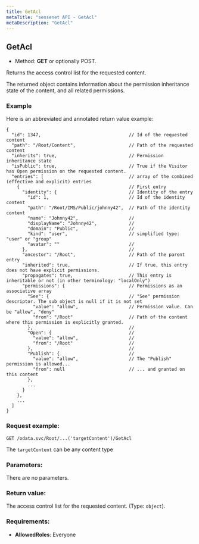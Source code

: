 ```yaml
---
title: GetAcl
metaTitle: "sensenet API - GetAcl"
metaDescription: "GetAcl"
---
```


## GetAcl
- Method: **GET** or optionally POST.

Returns the access control list for the requested content.

 The returned object contains information about the permission inheritance state of the content, and
 all related permissions.
 

### Example

 Here is an abbreviated and annotated return value example:
 ``` 
 {
   "id": 1347,                                 // Id of the requested content
   "path": "/Root/Content",                    // Path of the requested content
   "inherits": true,                           // Permission inheritance state
   "isPublic": true,                           // True if the Visitor has Open permission on the requested content.
   "entries": [                                // array of the combined (effective and explicit) entries
     {                                         // First entry
       "identity": {                           // Identity of the entry
         "id": 1,                              // Id of the identity content
         "path": "/Root/IMS/Public/johnny42",  // Path of the identity content
         "name": "Johnny42",                   //
         "displayName": "Johnny42",            //
         "domain": "Public",                   //
         "kind": "user",                       // simplified type: "user" or "group"
         "avatar": ""                          //
       },                                      //
       "ancestor": "/Root",                    // Path of the parent entry
       "inherited": true,                      // If true, this entry does not have explicit permissions.
       "propagates": true,                     // This entry is inheritable or not (in other terminology: "localOnly")
       "permissions": {                        // Permissions as an associative array
         "See": {                              // "See" permission descriptor. The sub object is null if it is not set
           "value": "allow",                   // Permission value. Can be "allow", "deny"
           "from": "/Root"                     // Path of the content where this permission is explicitly granted.
         },                                    //
         "Open": {                             //
           "value": "allow",                   //
           "from": "/Root"                     //
         },                                    //
         "Publish": {                          //
           "value": "allow",                   // The "Publish" permission is allowed...
           "from": null                        // ... and granted on this content
         },
         ...
       }
     },
     ...
   ]
 }
```

### Request example:

```
GET /odata.svc/Root/...('targetContent')/GetAcl
```
The `targetContent` can be any content type
### Parameters:
There are no parameters.

### Return value:
The access control list for the requested content. (Type: `object`).

### Requirements:
- **AllowedRoles**: Everyone

